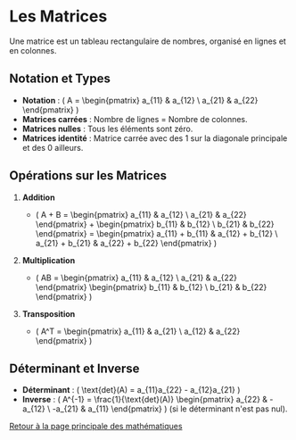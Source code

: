 # Les Matrices

Une matrice est un tableau rectangulaire de nombres, organisé en lignes et en colonnes.

## Notation et Types

- **Notation** : \( A = \begin{pmatrix} a_{11} & a_{12} \\ a_{21} & a_{22} \end{pmatrix} \)
- **Matrices carrées** : Nombre de lignes = Nombre de colonnes.
- **Matrices nulles** : Tous les éléments sont zéro.
- **Matrices identité** : Matrice carrée avec des 1 sur la diagonale principale et des 0 ailleurs.

## Opérations sur les Matrices

1. **Addition**
   - \( A + B = \begin{pmatrix} a_{11} & a_{12} \\ a_{21} & a_{22} \end{pmatrix} + \begin{pmatrix} b_{11} & b_{12} \\ b_{21} & b_{22} \end{pmatrix} = \begin{pmatrix} a_{11} + b_{11} & a_{12} + b_{12} \\ a_{21} + b_{21} & a_{22} + b_{22} \end{pmatrix} \)

2. **Multiplication**
   - \( AB = \begin{pmatrix} a_{11} & a_{12} \\ a_{21} & a_{22} \end{pmatrix} \begin{pmatrix} b_{11} & b_{12} \\ b_{21} & b_{22} \end{pmatrix} \)

3. **Transposition**
   - \( A^T = \begin{pmatrix} a_{11} & a_{21} \\ a_{12} & a_{22} \end{pmatrix} \)

## Déterminant et Inverse

- **Déterminant** : \( \text{det}(A) = a_{11}a_{22} - a_{12}a_{21} \)
- **Inverse** : \( A^{-1} = \frac{1}{\text{det}(A)} \begin{pmatrix} a_{22} & -a_{12} \\ -a_{21} & a_{11} \end{pmatrix} \) (si le déterminant n'est pas nul).

[Retour à la page principale des mathématiques](maths.md)
